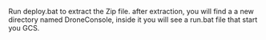 Run deploy.bat to extract the Zip file. after extraction, you will find a a new directory named DroneConsole, inside it you will see a run.bat file that start you GCS.
